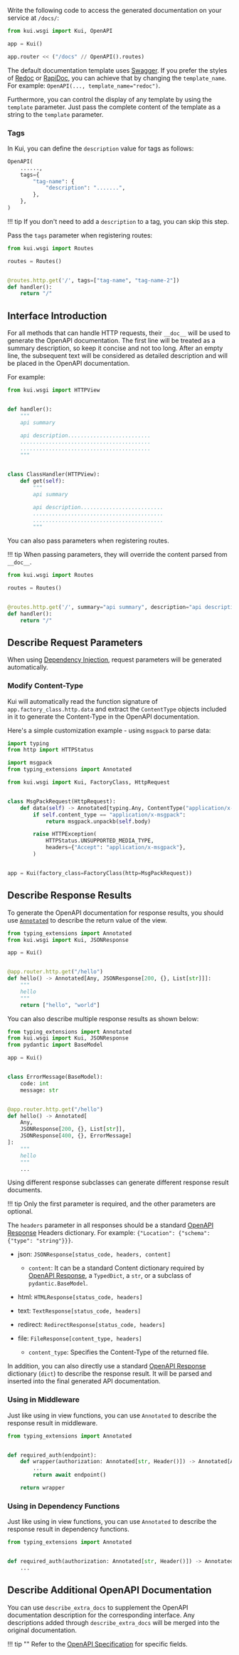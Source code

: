 Write the following code to access the generated documentation on your service at `/docs/`:

```python
from kui.wsgi import Kui, OpenAPI

app = Kui()

app.router << ("/docs" // OpenAPI().routes)
```

The default documentation template uses [Swagger](https://swagger.io/tools/swagger-ui/). If you prefer the styles of [Redoc](https://github.com/Redocly/redoc) or [RapiDoc](https://mrin9.github.io/RapiDoc/), you can achieve that by changing the `template_name`. For example: `OpenAPI(..., template_name="redoc")`.

Furthermore, you can control the display of any template by using the `template` parameter. Just pass the complete content of the template as a string to the `template` parameter.

### Tags

In Kui, you can define the `description` value for tags as follows:

```python
OpenAPI(
    ......,
    tags={
        "tag-name": {
            "description": ".......",
        },
    },
)
```

!!! tip
    If you don't need to add a `description` to a tag, you can skip this step.

Pass the `tags` parameter when registering routes:

```python
from kui.wsgi import Routes

routes = Routes()


@routes.http.get('/', tags=["tag-name", "tag-name-2"])
def handler():
    return "/"
```

## Interface Introduction

For all methods that can handle HTTP requests, their `__doc__` will be used to generate the OpenAPI documentation. The first line will be treated as a summary description, so keep it concise and not too long. After an empty line, the subsequent text will be considered as detailed description and will be placed in the OpenAPI documentation.

For example:

```python
from kui.wsgi import HTTPView


def handler():
    """
    api summary

    api description..........................
    .........................................
    .........................................
    """


class ClassHandler(HTTPView):
    def get(self):
        """
        api summary

        api description..........................
        .........................................
        .........................................
        """
```

You can also pass parameters when registering routes.

!!! tip
    When passing parameters, they will override the content parsed from `__doc__`.

```python
from kui.wsgi import Routes

routes = Routes()


@routes.http.get('/', summary="api summary", description="api description.............")
def handler():
    return "/"
```

## Describe Request Parameters

When using [Dependency Injection](./index.md), request parameters will be generated automatically.

### Modify Content-Type

Kui will automatically read the function signature of `app.factory_class.http.data` and extract the `ContentType` objects included in it to generate the Content-Type in the OpenAPI documentation.

Here's a simple customization example - using `msgpack` to parse data:

```python
import typing
from http import HTTPStatus

import msgpack
from typing_extensions import Annotated

from kui.wsgi import Kui, FactoryClass, HttpRequest


class MsgPackRequest(HttpRequest):
    def data(self) -> Annotated[typing.Any, ContentType("application/x-msgpack")]:
        if self.content_type == "application/x-msgpack":
            return msgpack.unpackb(self.body)

        raise HTTPException(
            HTTPStatus.UNSUPPORTED_MEDIA_TYPE,
            headers={"Accept": "application/x-msgpack"},
        )


app = Kui(factory_class=FactoryClass(http=MsgPackRequest))
```

## Describe Response Results

To generate the OpenAPI documentation for response results, you should use [`Annotated`](https://docs.python.org/zh-cn/3/library/typing.html#typing.Annotated) to describe the return value of the view.

```python
from typing_extensions import Annotated
from kui.wsgi import Kui, JSONResponse

app = Kui()


@app.router.http.get("/hello")
def hello() -> Annotated[Any, JSONResponse[200, {}, List[str]]]:
    """
    hello
    """
    return ["hello", "world"]
```

You can also describe multiple response results as shown below:

```python
from typing_extensions import Annotated
from kui.wsgi import Kui, JSONResponse
from pydantic import BaseModel

app = Kui()


class ErrorMessage(BaseModel):
    code: int
    message: str


@app.router.http.get("/hello")
def hello() -> Annotated[
    Any,
    JSONResponse[200, {}, List[str]],
    JSONResponse[400, {}, ErrorMessage]
]:
    """
    hello
    """
    ...
```

Using different response subclasses can generate different response result documents.

!!! tip
    Only the first parameter is required, and the other parameters are optional.

The `headers` parameter in all responses should be a standard [OpenAPI Response](https://github.com/OAI/OpenAPI-Specification/blob/main/versions/3.0.3.md#responseObject) Headers dictionary. For example: `{"Location": {"schema": {"type": "string"}}}`.

- json: `JSONResponse[status_code, headers, content]`
    - `content`: It can be a standard Content dictionary required by [OpenAPI Response](https://github.com/OAI/OpenAPI-Specification/blob/main/versions/3.0.3.md#responseObject), a `TypedDict`, a `str`, or a subclass of `pydantic.BaseModel`.

- html: `HTMLResponse[status_code, headers]`
- text: `TextResponse[status_code, headers]`
- redirect: `RedirectResponse[status_code, headers]`
- file: `FileResponse[content_type, headers]`
    - `content_type`: Specifies the Content-Type of the returned file.

In addition, you can also directly use a standard [OpenAPI Response](https://github.com/OAI/OpenAPI-Specification/blob/main/versions/3.0.3.md#responseObject) dictionary (`dict`) to describe the response result. It will be parsed and inserted into the final generated API documentation.

### Using in Middleware

Just like using in view functions, you can use `Annotated` to describe the response result in middleware.

```python
from typing_extensions import Annotated


def required_auth(endpoint):
    def wrapper(authorization: Annotated[str, Header()]) -> Annotated[Any, JSONResponse[401]]:
        ...
        return await endpoint()

    return wrapper
```

### Using in Dependency Functions

Just like using in view functions, you can use `Annotated` to describe the response result in dependency functions.

```python
from typing_extensions import Annotated


def required_auth(authorization: Annotated[str, Header()]) -> Annotated[Any, JSONResponse[401]]:
    ...
```

## Describe Additional OpenAPI Documentation

You can use `describe_extra_docs` to supplement the OpenAPI documentation description for the corresponding interface. Any descriptions added through `describe_extra_docs` will be merged into the original documentation.

!!! tip ""
    Refer to the [OpenAPI Specification](https://github.com/OAI/OpenAPI-Specification/blob/master/versions/3.0.0.md#operationObject) for specific fields.
